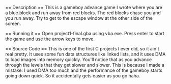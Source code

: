 == Description ==
This is a gameboy advance game I wrote where you are a blue block and run away from red blocks. The red blocks chase you and you run away. Try to get to the escape window at the other side of the screen. 

== Running it ==
Open project1-final.gba using vba.exe. Press enter to start the game and use the arrow keys to move. 

== Source Code ==
This is one of the first C projects I ever did, so it ain't real pretty. It uses some fun data structures like linked lists, and it uses DMA to load images into memory quickly. You'll notice that as you advance through the levels that they get slower and slower. This is because I made a mistake: I used DMA too much and the performance of the gameboy starts going down quick. So it accidentally gets easier as you go haha.